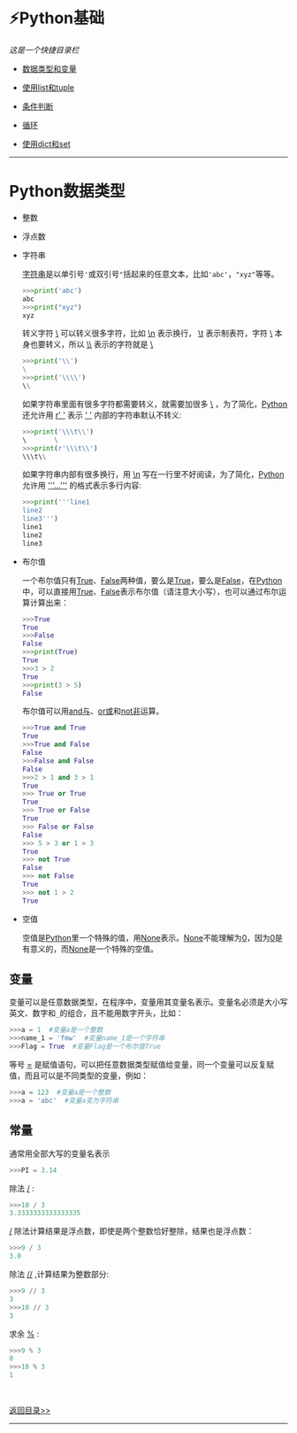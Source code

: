# ⚡Python基础
*这是一个快捷目录栏*
+ [数据类型和变量](#Python数据类型)

+ [使用list和tuple](#)

+ [条件判断](#)

+ [循环](#)

+ [使用dict和set](#)

---

# Python数据类型
+ 整数
+ 浮点数
+ 字符串

  [字符串]()是以单引号`'`或双引号`"`括起来的任意文本，比如`'abc'`，`"xyz"`等等。
  ```python
  >>>print('abc')
  abc
  >>>print("xyz")
  xyz
  ```
  转义字符 [\\]() 可以转义很多字符，比如 [\n]() 表示换行， [\t]() 表示制表符，字符 [\\]() 本身也要转义，所以 [\\\\]() 表示的字符就是 [\\]()
  ```python
  >>>print('\\')
  \
  >>>print('\\\\')
  \\
  ```
  如果字符串里面有很多字符都需要转义，就需要加很多 [\\]() ，为了简化，[Python]()还允许用 [r' ']() 表示 [' ']() 内部的字符串默认不转义:
  ```python
  >>>print('\\\t\\')
  \       \
  >>>print(r'\\\t\\')
  \\\t\\
  ```
  如果字符串内部有很多换行，用 [\n]() 写在一行里不好阅读，为了简化，[Python]()允许用 ['''...''']() 的格式表示多行内容:
  ```python
  >>>print('''line1
  line2
  line3''')
  line1
  line2
  line3
  ```
+ 布尔值

  一个布尔值只有[True]()、[False]()两种值，要么是[True]()，要么是[False]()，在[Python]()中，可以直接用[True]()、[False]()表示布尔值（请注意大小写），也可以通过布尔运算计算出来：
  ```python
  >>>True
  True
  >>>False
  False
  >>>print(True)
  True
  >>>3 > 2
  True
  >>>print(3 > 5)
  False
  ```
  布尔值可以用[and与]()、[or或]()和[not非]()运算。
  ```python
  >>>True and True
  True
  >>>True and False
  False
  >>>False and False
  False
  >>>2 > 1 and 3 > 1
  True
  >>> True or True
  True
  >>> True or False
  True
  >>> False or False
  False
  >>> 5 > 3 or 1 > 3
  True
  >>> not True
  False
  >>> not False
  True
  >>> not 1 > 2
  True
  ```
+ 空值

  空值是[Python]()里一个特殊的值，用[None]()表示。[None]()不能理解为[0]()，因为[0]()是有意义的，而[None]()是一个特殊的空值。

## 变量
变量可以是任意数据类型，在程序中，变量用其变量名表示。变量名必须是大小写英文、数字和`_`的组合，且不能用数字开头，比如：
```python
>>>a = 1  #变量a是一个整数
>>>name_1 = 'fmw'  #变量name_1是一个字符串
>>>Flag = True  #变量Flag是一个布尔值True
```
等号 [=]() 是赋值语句，可以把任意数据类型赋值给变量，同一个变量可以反复赋值，而且可以是不同类型的变量，例如：
```python
>>>a = 123  #变量a是一个整数
>>>a = 'abc'  #变量a变为字符串
```

## 常量
通常用全部大写的变量名表示
```python
>>>PI = 3.14
```
除法 [/]() :
```python
>>>10 / 3
3.3333333333333335
```
 [/]() 除法计算结果是浮点数，即使是两个整数恰好整除，结果也是浮点数：
```python
>>>9 / 3
3.0
``` 
除法 [//]() ,计算结果为整数部分:
```python
>>>9 // 3
3
>>>10 // 3
3
```
求余 [%]() :
```python
>>>9 % 3
0
>>>10 % 3
1
```
<br>

[返回目录>>](#Python基础)

---
<br>



